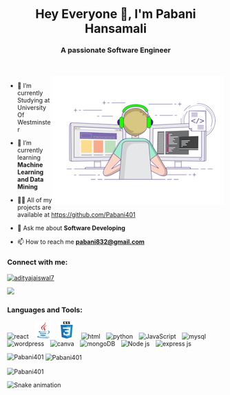 

<!---
Pabani401/Pabani401 is a ✨ special ✨ repository because its `README.md` (this file) appears on your GitHub profile.
You can click the Preview link to take a look at your changes.
--->
<h1 align="center">Hey Everyone 👋, I'm Pabani Hansamali</h1>

<h3 align="center">A passionate Software Engineer  </h3><br><br>
<img align="right" alt="Coding" width="400" src="https://raw.githubusercontent.com/devSouvik/devSouvik/master/gif3.gif">



- 🔭 I’m currently Studying  at  University Of Westminster
- 🌱 I’m currently learning **Machine Learning and Data Mining**

- 👨‍💻 All of my projects are available at https://github.com/Pabani401

- 💬 Ask me about **Software Developing**

- 📫 How to reach me **pabani832@gmail.com**


<h3 align="left">Connect with me:</h3>
<p align="left">
<a href="https://www.linkedin.com/in/pabani-hansamali-6b8ba1270/" target="blank"><img align="center" src="https://raw.githubusercontent.com/rahuldkjain/github-profile-readme-generator/master/src/images/icons/Social/linked-in-alt.svg" alt="adityajaiswal7" height="30" width="40" /></a>

  
</p>

[![](https://visitcount.itsvg.in/api?id=pabani401&label=Profile%20Views&color=3&icon=0&pretty=false)](https://visitcount.itsvg.in)


<h3 align="left">Languages and Tools:</h3>
<p align="left">  
  <img src="https://th.bing.com/th/id/OIP.33CwBYkmnMfpA9Djup22JwHaHa?w=147&h=180&c=7&r=0&o=5&dpr=1.3&pid=1.7" alt="react" width="40" height="40" style="margin-right: 10px;"/> 
  <img src="https://raw.githubusercontent.com/devicons/devicon/master/icons/java/java-original.svg" alt="java" width="40" height="40" style="margin-right: 10px;"/> 
  <img src="https://raw.githubusercontent.com/devicons/devicon/master/icons/css3/css3-original-wordmark.svg" alt="css3" width="40" height="40" style="margin-right: 10px;"/> 
  <img src="https://th.bing.com/th/id/OIP.5i-UjODY_hdVl3UrmkZtOAHaEK?w=324&h=182&c=7&r=0&o=5&dpr=1.3&pid=1.7" alt="html" width="40" height="40" style="margin-right: 10px;"/> 
  <img src="https://th.bing.com/th/id/OIP.ftcnnkZhnUhxDcoho4qcDAHaHY?w=171&h=180&c=7&r=0&o=5&dpr=1.3&pid=1.7" alt="python" width="40" height="40" style="margin-right: 10px;"/> 
  <img src="https://th.bing.com/th?q=JavaScript+Logo+Icon&w=120&h=120&c=1&rs=1&qlt=90&cb=1&dpr=1.3&pid=InlineBlock&mkt=en-WW&cc=LK&setlang=en&adlt=strict&t=1&mw=247" alt="JavaScript" width="40" height="40" style="margin-right: 10px;"/> 
  <img src="https://th.bing.com/th/id/OIP.uEmYw4cyGMytF6Pc6VmuOQHaHa?w=164&h=180&c=7&r=0&o=5&dpr=1.3&pid=1.7" alt="mysql" width="40" height="40" style="margin-right: 10px;"/> 
  <img src="https://th.bing.com/th/id/OIP.ViqXFFJsuIAGkgjf4qBN7QHaEK?w=302&h=180&c=7&r=0&o=5&dpr=1.3&pid=1.7" alt="wordpress" width="40" height="40" style="margin-right: 10px;"/> 
  <img src="https://th.bing.com/th/id/OIP.-sf4gET6_-qVxmbF-Ga0zgHaHa?w=169&h=180&c=7&r=0&o=5&dpr=1.3&pid=1.7" alt="canva" width="40" height="40" style="margin-right: 10px;"/> 
  <img src="https://www.heise.de/download/media/mongodb-82926/mongodb-logo_1-1-30.png" alt="mongoDB" width="40" height="40" style="margin-right: 10px;"/> 
  <img src="https://th.bing.com/th/id/OIP.YpXv8nk5wednOusEC0Aq8AAAAA?rs=1&pid=ImgDetMain" alt="Node js" width="40" height="40" style="margin-right: 10px;"/> 
  <img src="https://th.bing.com/th/id/R.306e7b8cc36d6858300874e44ef767ec?rik=x7NlJ41Yy0nAKg&pid=ImgRaw&r=0" alt="express js" width="40" height="40" style="margin-right: 10px;"/>
</p>


<p><img align="left" src="https://github-readme-stats.vercel.app/api?username=Pabani401&theme=vue-dark&show_icons=true&hide_border=true&count_private=true" alt="Pabani401" /></p>

<p>&nbsp;<img align="center" src="https://github-readme-streak-stats.herokuapp.com/?user=Pabani401&theme=vue-dark&hide_border=true" alt="Pabani401" /></p>

<p><img align="center" src="https://github-readme-stats.vercel.app/api/top-langs/?username=Pabani401&theme=vue-dark&show_icons=true&hide_border=true&layout=compact" alt="Pabani401" /></p>

<img src="https://profile-readme-generator.com/assets/snake.svg" alt="Snake animation" />
